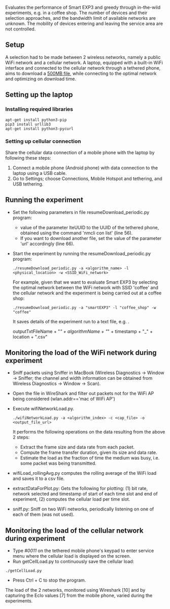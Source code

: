 Evaluates the performance of Smart EXP3 and greedy through in-the-wild experiments, e.g. in a coffee shop. The number of devices and their selection approaches, and the bandwidth limit of available networks are unknown. The mobility of devices entering and leaving the service area are not controlled.

## Setup
A selection had to be made between 2 wireless networks, namely a public WiFi network and a cellular network. A laptop, equipped with a built-in WiFi interface and connected to the cellular network through a tethered phone, aims to download a [500MB file](http://www.speedtest.com.sg/), while connecting to the optimal network and optimizing on download time.

## Setting up the laptop
### Installing required libraries
```
apt-get install python3-pip
pip3 install urllib3
apt-get install python3-pycurl
```

### Setting up cellular connection
Share the cellular data connection of a mobile phone with the laptop by following these steps:
1. Connect a mobile phone (Android phone) with data connection to the laptop using a USB cable.
2. Go to Settings; choose Connections, Mobile Hotspot and tethering, and USB tethering.

## Running the experiment
* Set the following parameters in file resumeDownload_periodic.py program:
  * value of the parameter lteUUID to the UUID of the tethered phone, obtained using the command 'nmcli con list' (line 56).
  * If you want to download another file, set the value of the parameter 'url' accordingly (line 66).
* Start the experiment by running the resumeDownload_periodic.py program:
  ```
  ./resumeDownload_periodic.py -a <algorithm_name> -l <physical_location> -w <SSID_WiFi_network>
  ```
  For example, given that we want to evaluate Smart EXP3 by selecting the optimal network between the WiFi network with SSID 'coffee' and the cellular network and the experiment is being carried out at a coffee shop:
  ```
  ./resumeDownload_periodic.py -a "smartEXP3" -l "coffee_shop" -w "coffee"
  ```
  It saves details of the experiment run to a text file, e.g. .
  
  outputTxtFileName + "_" + algorithmName + "_" + timestamp + "_" + location + ".csv"
  
  
## Monitoring the load of the WiFi network during experiment
* Sniff packets using Sniffer in MacBook (Wireless Diagnostics -> Window -> Sniffer; the channel and width information can be obtained from Wireless Diagnostics -> Window -> Scan).
* Open the file in WireShark and filter out packets not for the WiFi AP being considered (wlan.addr=='mac of WiFi AP')
* Execute wifiNetworkLoad.py.
  ```
  ./wifiNetworkLoad.py -a <algorithm_index> -c <cap_file> -o <output_file_url>
  ```
  It performs the following operations on the data resulting from the above 2 steps:
   * Extract the frame size and data rate from each packet.
   * Compute the frame transfer duration, given its size and data rate.
   * Estimate the load as the fraction of time the medium was busy, i.e. some packet was being transmitted.
* wifiLoad_rollingAvg.py computes the rolling average of the WiFi load and saves it to a csv file.
* extractDataForPlot.py: Gets the following for plotting: (1) bit rate, network selected and timestamp of start of each time slot and end of experiment, (2) computes the cellular load per time slot.

* sniff.py: Sniff on two WiFi networks, periodically listening on one of each of them (was not used).

## Monitoring the load of the cellular network during experiment
* Type *#0011* on the tethered mobile phone's keypad to enter service menu where the cellular load is displayed on the screen.
* Run getCellLoad.py to continuously save the cellular load:
 ```
 ./getCellLoad.py
 ```
* Press Ctrl + C to stop the program.

The load of the 2 networks, monitored using Wireshark [10] and by capturing the EcIo values [7] from the mobile phone, varied during the experiments. 
